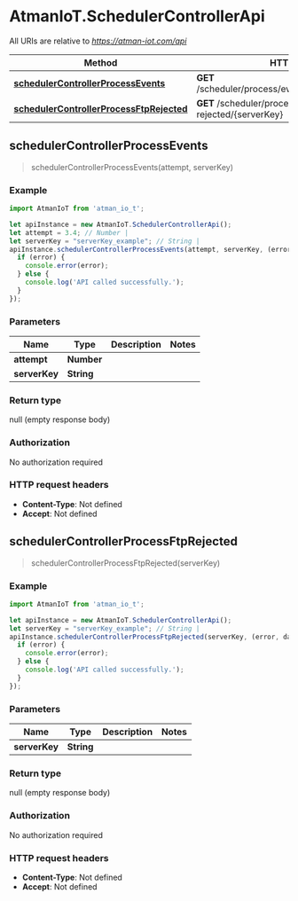 # AtmanIoT.SchedulerControllerApi

All URIs are relative to *https://atman-iot.com/api*

Method | HTTP request | Description
------------- | ------------- | -------------
[**schedulerControllerProcessEvents**](SchedulerControllerApi.md#schedulerControllerProcessEvents) | **GET** /scheduler/process/events/{attempt}/{serverKey} | 
[**schedulerControllerProcessFtpRejected**](SchedulerControllerApi.md#schedulerControllerProcessFtpRejected) | **GET** /scheduler/process/ftp-rejected/{serverKey} | 



## schedulerControllerProcessEvents

> schedulerControllerProcessEvents(attempt, serverKey)



### Example

```javascript
import AtmanIoT from 'atman_io_t';

let apiInstance = new AtmanIoT.SchedulerControllerApi();
let attempt = 3.4; // Number | 
let serverKey = "serverKey_example"; // String | 
apiInstance.schedulerControllerProcessEvents(attempt, serverKey, (error, data, response) => {
  if (error) {
    console.error(error);
  } else {
    console.log('API called successfully.');
  }
});
```

### Parameters


Name | Type | Description  | Notes
------------- | ------------- | ------------- | -------------
 **attempt** | **Number**|  | 
 **serverKey** | **String**|  | 

### Return type

null (empty response body)

### Authorization

No authorization required

### HTTP request headers

- **Content-Type**: Not defined
- **Accept**: Not defined


## schedulerControllerProcessFtpRejected

> schedulerControllerProcessFtpRejected(serverKey)



### Example

```javascript
import AtmanIoT from 'atman_io_t';

let apiInstance = new AtmanIoT.SchedulerControllerApi();
let serverKey = "serverKey_example"; // String | 
apiInstance.schedulerControllerProcessFtpRejected(serverKey, (error, data, response) => {
  if (error) {
    console.error(error);
  } else {
    console.log('API called successfully.');
  }
});
```

### Parameters


Name | Type | Description  | Notes
------------- | ------------- | ------------- | -------------
 **serverKey** | **String**|  | 

### Return type

null (empty response body)

### Authorization

No authorization required

### HTTP request headers

- **Content-Type**: Not defined
- **Accept**: Not defined


